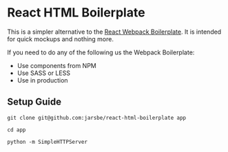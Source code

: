 # React HTML Boilerplate

This is a simpler alternative to the [React Webpack Boilerplate](https://github.com/jarsbe/react-webpack-boilerplate). It is intended for quick mockups and nothing more. 

If you need to do any of the following us the Webpack Boilerplate:

- Use components from NPM
- Use SASS or LESS
- Use in production

## Setup Guide

`git clone git@github.com:jarsbe/react-html-boilerplate app`

`cd app`

`python -m SimpleHTTPServer`
